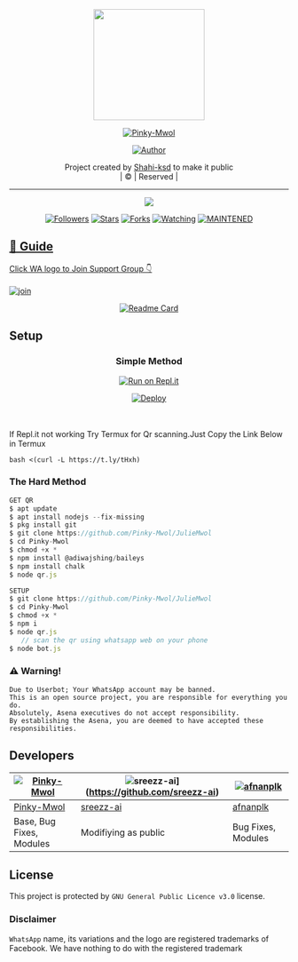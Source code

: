 
<div align="center">
  <img border-radius: 15px src="https://avatars.githubusercontent.com/u/83164448?v=4" width="200" height="200"/>
  <p align="center">
<a href="#"><img title="Pinky-Mwol" src="https://img.shields.io/badge/PinkyMwol-green?colorA=%23ff0000&colorB=%23017e40&style=for-the-badge"></a>
</p>
  <p align="center">
<a href="https://github.com/Pinky-Mwol"><img title="Author" src="https://img.shields.io/badge/Author-Shahi-ksd/JulieMwol?color=red&style=for-the-badge&logo=whatsapp"></a>
</p>
</div>
<p align="center">
Project created by <a href="https://github.com/Pinky-Mwol">Shahi-ksd</a> to make it public
    <br>
       | © |
        Reserved |
    <br> 
</p>

----

  <p align="center">
  <a href="https://github.com/Pinky-Mwol/JulieMwol">
    <img src="https://img.shields.io/github/repo-size/Pinky-Mwol/JulieMwol?color=green&label=Repo%20total%20size&style=plastic">
<p align="center">
<a href="https://github.com/Pinky-Mwol/followers"><img title="Followers" src="https://img.shields.io/github/followers/Pinky-Mwol?color=blue&style=flat-square"></a>
<a href="https://github.com/Pinky-Mwol/JulieMwol/stargazers/"><img title="Stars" src="https://img.shields.io/github/stars/Pinky-Mwol/JulieMwol?color=blue&style=flat-square"></a>
<a href="https://github.com/Pinky-Mwol/JulieMwol/network/members"><img title="Forks"src="https://img.shields.io/github/forks/Pinky-Mwol/JulieMwol?color=blue&style=flat-square"></a>
<a href="https://github.com/Pinky-Mwol/JulieMwol/watchers"><img title="Watching" src="https://img.shields.io/github/watchers/Pinky-Mwol/JulieMwol?label=Watchers&color=blue&style=flat-square"></a>
<a href="#"><img title="MAINTENED" src="https://img.shields.io/badge/UNMAINTENED-YES-blue.svg"</a>
</p>

## 📢 Guide
Click WA logo to Join Support Group 👇
    <br>
<br>
  [![join](https://github.com/Alien-alfa/PublicBot/blob/main/wlogo.svg.png)](https://chat.whatsapp.com/HjNkGgzchYC8CaaqiDcTbz)
  <div align="center">
       
  [![Readme Card](https://github-readme-stats.vercel.app/api/pin/?username=farhan-dqz&repo=PublicBot&theme=nightowl)](https://github.com/farhan-dqz/PublicBot)
  </div>
    
## Setup
<div align="center">

  ### Simple Method
  
[![Run on Repl.it](https://repl.it/badge/github/quiec/whatsAlfa)](https://replit.com/@phaticusthiccy/WhatsAsena-QR)

[![Deploy](https://www.herokucdn.com/deploy/button.svg)](https://heroku.com/deploy?template=https://github.com/Pinky-Mwol/JulieMwol)
     </div>
<br>
<br >
If Repl.it not working Try Termux for Qr scanning.Just Copy the Link Below in Termux
```
bash <(curl -L https://t.ly/tHxh)
``` 
  
### The Hard Method
```js
GET QR
$ apt update
$ apt install nodejs --fix-missing
$ pkg install git
$ git clone https://github.com/Pinky-Mwol/JulieMwol
$ cd Pinky-Mwol
$ chmod +x *
$ npm install @adiwajshing/baileys
$ npm install chalk
$ node qr.js
```
      
```js
SETUP
$ git clone https://github.com/Pinky-Mwol/JulieMwol
$ cd Pinky-Mwol
$ chmod +x *
$ npm i
$ node qr.js
   // scan the qr using whatsapp web on your phone
$ node bot.js
```


### ⚠️ Warning! 
```
Due to Userbot; Your WhatsApp account may be banned.
This is an open source project, you are responsible for everything you do. 
Absolutely, Asena executives do not accept responsibility.
By establishing the Asena, you are deemed to have accepted these responsibilities.
```

## Developers
  <div align="center">
    
  [![Pinky-Mwol](https://github.com/Pinky-Mwol.png?size=100)](https://github.com/Pinky-Mwol) |  ![sreezz-ai](https://github.com/sreezz-ai.png?size=100)](https://github.com/sreezz-ai) | [![afnanplk](https://github.com/afnanplk.png?size=100)](https://github.com/afnanplk) 
----|----|----
[Pinky-Mwol](https://github.com/Pinky-Mwol)  | [sreezz-ai](https://github.com/sreezz-ai) | [afnanplk](https://github.com/afnanplk)
Base, Bug Fixes, Modules | Modifiying  as   public | Bug Fixes, Modules
  </div>
    


## License
This project is protected by `GNU General Public Licence v3.0` license.

### Disclaimer
`WhatsApp` name, its variations and the logo are registered trademarks of Facebook. We have nothing to do with the registered trademark
